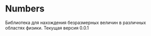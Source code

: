 # Numbers
Библиотека для нахождения безразмерных величин в различных областях физики.
Текущая версия 0.0.1
